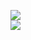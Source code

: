 [![](https://img.shields.io/badge/Made%20With-Github%20Spray-lightgrey.svg?style=for-the-badge&logo=github)](https://github.com/Annihil/github-spray#23022)  
[![](https://i.imgur.com/2DrTn0Z.gif)](https://github.com/Annihil/github-spray)
